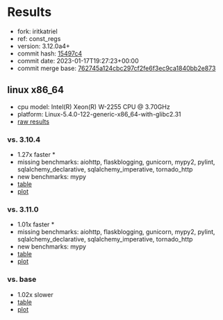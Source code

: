 # Results

- fork: iritkatriel
- ref: const_regs
- version: 3.12.0a4+
- commit hash: [15497c4](https://github.com/iritkatriel/cpython/commit/15497c4)
- commit date: 2023-01-17T19:27:23+00:00
- commit merge base: [762745a124cbc297cf2fe6f3ec9ca1840bb2e873](https://github.com/iritkatriel/cpython/commit/762745a124cbc297cf2fe6f3ec9ca1840bb2e873)

## linux x86_64

- cpu model: Intel(R) Xeon(R) W-2255 CPU @ 3.70GHz
- platform: Linux-5.4.0-122-generic-x86_64-with-glibc2.31
- [raw results](bm-20230117-linux-x86_64-iritkatriel-const_regs-3.12.0a4%2B-15497c4.json)

### vs. 3.10.4

- 1.27x faster \*
- missing benchmarks: aiohttp, flaskblogging, gunicorn, mypy2, pylint, sqlalchemy_declarative, sqlalchemy_imperative, tornado_http
- new benchmarks: mypy
- [table](bm-20230117-linux-x86_64-iritkatriel-const_regs-3.12.0a4%2B-15497c4-vs-3.10.4.md)
- [plot](bm-20230117-linux-x86_64-iritkatriel-const_regs-3.12.0a4%2B-15497c4-vs-3.10.4.png)

### vs. 3.11.0

- 1.01x faster \*
- missing benchmarks: aiohttp, flaskblogging, gunicorn, mypy2, pylint, sqlalchemy_declarative, sqlalchemy_imperative, tornado_http
- new benchmarks: mypy
- [table](bm-20230117-linux-x86_64-iritkatriel-const_regs-3.12.0a4%2B-15497c4-vs-3.11.0.md)
- [plot](bm-20230117-linux-x86_64-iritkatriel-const_regs-3.12.0a4%2B-15497c4-vs-3.11.0.png)

### vs. base

- 1.02x slower
- [table](bm-20230117-linux-x86_64-iritkatriel-const_regs-3.12.0a4%2B-15497c4-vs-base.md)
- [plot](bm-20230117-linux-x86_64-iritkatriel-const_regs-3.12.0a4%2B-15497c4-vs-base.png)


